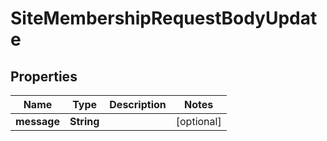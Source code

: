 

# SiteMembershipRequestBodyUpdate

## Properties

Name | Type | Description | Notes
------------ | ------------- | ------------- | -------------
**message** | **String** |  |  [optional]



